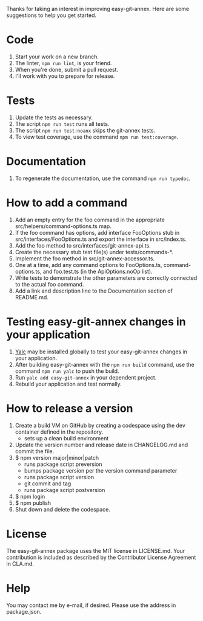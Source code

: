 Thanks for taking an interest in improving easy-git-annex.
Here are some suggestions to help you get started.

# Code

1. Start your work on a new branch.
1. The linter, `npm run lint`, is your friend.
1. When you're done, submit a pull request.
1. I'll work with you to prepare for release.

# Tests

1. Update the tests as necessary.
1. The script `npm run test` runs all tests.
1. The script `npm run test:noanx` skips the git-annex tests.
1. To view test coverage, use the command `npm run test:coverage`.

# Documentation

1. To regenerate the documentation, use the command `npm run typedoc`.

# How to add a command

1. Add an empty entry for the foo command in the appropriate src/helpers/command-options.ts map.
1. If the foo command has options, add interface FooOptions stub in src/interfaces/FooOptions.ts and export the interface in src/index.ts.
1. Add the foo method to src/interfaces/git-annex-api.ts.
1. Create the necessary stub test file(s) under tests/commands-*.
1. Implement the foo method in src/git-annex-accessor.ts.
1. One at a time, add any command options to FooOptions.ts, command-options.ts, and foo.test.ts (in the ApiOptions.noOp list).
1. Write tests to demonstrate the other parameters are correctly connected to the actual foo command.
1. Add a link and description line to the Documentation section of README.md.

# Testing easy-git-annex changes in your application

1. [Yalc](https://www.npmjs.com/package/yalc) may be installed globally to test your easy-git-annex changes in your application.
1. After building easy-git-annex with the `npm run build` command, use the command `npm run yalc` to push the build.
1. Run `yalc add easy-git-annex` in your dependent project.
1. Rebuild your application and test normally.

# How to release a version

1. Create a build VM on GitHub by creating a codespace using the dev container defined in the repository.
    * sets up a clean build environment
1. Update the version number and release date in CHANGELOG.md and commit the file.
1. $ npm version major|minor|patch
    * runs package script preversion
    * bumps package version per the version command parameter
    * runs package script version
    * git commit and tag
    * runs package script postversion
1. $ npm login
1. $ npm publish
1. Shut down and delete the codespace.

# License

The easy-git-annex package uses the MIT license in LICENSE.md.
Your contribution is included as described by the
Contributor License Agreement in CLA.md.

# Help

You may contact me by e-mail, if desired.
Please use the address in package.json.
